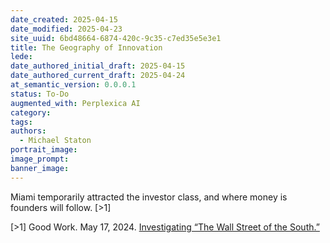 ```yaml
---
date_created: 2025-04-15
date_modified: 2025-04-23
site_uuid: 6bd48664-6874-420c-9c35-c7ed35e5e3e1
title: The Geography of Innovation
lede: 
date_authored_initial_draft: 2025-04-15
date_authored_current_draft: 2025-04-24
at_semantic_version: 0.0.0.1
status: To-Do
augmented_with: Perplexica AI
category: 
tags:
authors:
  - Michael Staton
portrait_image: 
image_prompt: 
banner_image:
---
```

Miami temporarily attracted the investor class, and where money is founders will follow. [>1]

[>1] Good Work. May 17, 2024. [Investigating “The Wall Street of the South.”](https://www.youtube.com/watch?v=Xq9MmXRaSWQ)

